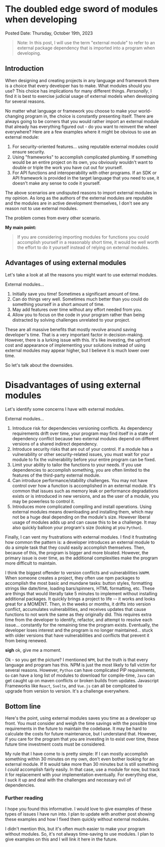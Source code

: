 # The doubled edge sword of modules when developing

Posted Date: Thursday, October 19th, 2023

> Note: In this post, I will use the term "external module" to refer to an
external package dependency that is imported into a program when developing.

## Introduction 

When designing and creating projects in any language and framework there is a
choice that every developer has to make. What modules should you use? This
choice has implications for many different things. *Personally*, I find it is
best to exercise judicial usage of external models when developing for several
reasons.

No matter what language or framework you choose to make your world-changing
program in, the choice is constantly presenting itself. There are always going
to be corners that you would rather import an external module that already has
everything figured out - do you want to reinvent the wheel everywhere? Here are
a few examples where it might be obvious to use an external module:

1. For security-oriented features... using reputable external modules could
   ensure security.
2. Using "frameworks" to accomplish complicated plumbing. If something would be
   an entire project on its own, you obviously wouldn't want to double or triple
   the work you have cut out for yourself.
3. For API functions and interoperability with other programs. If an SDK or API
   framework is provided in the target language that you need to use, it doesn't
   make any sense to code it yourself.

The above scenarios are undisputed reasons to import external modules in my
opinion. As long as the authors of the external modules are reputable and the
modules are in active development themselves, I don't see any reason not to use
external modules.

The problem comes from every other scenario.

**My main point:**
> If you are considering importing modules for functions you could accomplish
yourself in a reasonably short time, it would be well worth the effort to do it
yourself instead of relying on external modules.

## Advantages of using external modules

Let's take a look at all the reasons you might want to use external modules.

External modules...

1. Initially save you time! Sometimes a significant amount of time.
2. Can do things very well. Sometimes much better than you could do something
   yourself in a short amount of time.
3. May add features over time without any effort needed from you.
4. Allow you to focus on the code in your program rather than being distracted
   by solving challenges unrelated to your project.

These are all massive benefits that mostly revolve around saving developer's
time. That is a very important factor in decision-making. However, there is a
lurking issue with this. It's like investing, the upfront cost and appearance of
implementing your solutions instead of using external modules may appear higher,
but I believe it is much lower over time.

So let's talk about the downsides.

# Disadvantages of using external modules

Let's identify some concerns I have with external modules.

External modules...

1. Introduce risk for dependencies versioning conflicts. As dependency
   requirements drift over time, your program may find itself in a state of
   dependency conflict because two external modules depend on different versions
   of a shared indirect dependency. 
2. Introduce security risks that are out of your control. If a module has a
   vulnerability or other security-related issues, you must wait for your module
   to fix the vulnerability before your entire program can be fixed.
3. Limit your ability to tailor the functions to your needs. If you use
   dependencies to accomplish something, you are often limited to the features
   of the third-party external module.
4. Can introduce performance/stability challenges. You may not have control over
   how a function is accomplished in an external module. It's common that issues
   such as memory leak or performance degradations exists or is introduced in
   new versions, and as the user of a module, you may be powerless to control
   it.
5. Introduces more complicated compiling and install operations. Using external
   modules means downloading and installing them, which may not be a huge deal
   depending on the module's size. However liberal usage of modules adds up and
   can cause this to be a challenge. It may also quickly balloon your program's
   size (looking at you `Python`).

Finally, I can vent my frustrations with external modules. I find it frustrating
how common the pattern is: a developer introduces an external module to do a
simple task that they could easily accomplish themselves. Then, because of this,
the program is bigger and more bloated. However, the primary issue is over time,
as the additional complexities make the program more difficult to maintain.

I think the biggest offender to version conflicts and vulnerabilities is`NPM`.
When someone creates a project, they often use npm packages to accomplish the
most basic and mundane tasks: button styles, formatting strings like date/time,
loading bars/spinners, HTML formatting, etc. These are things that would
literally take 5 minutes to implement without installing additional packages. It
quickly brings a project to life -- it works and looks great for a MOMENT. Then,
in the weeks or months, it drifts into version conflict, accumulates
vulnerabilities, and receives updates that cause functions to not work the same
as they originally did. This requires extra time from the developer to identify,
refactor, and attempt to resolve each issue... constantly for the remaining time
the program exists. Eventually, the developer loses interest and the program is
no longer maintained... stuck with older versions that have vulnerabilities and
conflicts that prevent it from being renewed. 

**sigh** ok, give me a moment.

Ok - so you get the picture? I mentioned `NPM`, but the truth is that every
language and program has this. NPM is just the most likely to fall victim for
several reasons. However, `Python` can have complicated PIP requirements, `Go`
can have a long list of modules to download for compile-time, `Java` can get
caught up on maven conflicts or broken builds from updates. Javascript
Frameworks like `React`, `Svelte`, and `Vue.js` can all be complicated to
upgrade from version to version. It's a challenge everywhere.

## Bottom line

Here's the point, using external modules saves you time as a developer up front.
You must consider and weigh the time savings with the possible time requirements
in the future to maintain the codebase. It may be hard to calculate the costs
for future maintenance, but I understand that. However, if you care for the
program that you are investing in to exist over time, these future time
investment costs must be considered.

My rule that I have come to is pretty simple: If I can mostly accomplish
something within 30 minutes on my own, don't even bother looking for an external
module. If It would take more than 30 minutes but is still something I *could*
accomplish fairly easily. In that case, use a module for now, but track it for
replacement with your implementation eventually. For everything else, I suck it
up and deal with the challenges and necessary evil of dependencies.

### Further reading

I hope you found this informative. I would love to give examples of these types
of issues I have run into. I plan to update with another post showing these
examples and how I fixed them quickly without external modules.

I didn't mention this, but it's often much easier to make your program without
modules. So, it's not always time-saving to use modules. I plan to give examples
on this and I will link it here in the future.
